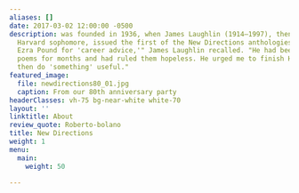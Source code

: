 ```yaml
---
aliases: []
date: 2017-03-02 12:00:00 -0500
description: was founded in 1936, when James Laughlin (1914–1997), then a twenty-two-year-old
  Harvard sophomore, issued the first of the New Directions anthologies. "I asked
  Ezra Pound for 'career advice,'" James Laughlin recalled. "He had been seeing my
  poems for months and had ruled them hopeless. He urged me to finish Harvard and
  then do 'something' useful."
featured_image:
  file: newdirections80_01.jpg
  caption: From our 80th anniversary party
headerClasses: vh-75 bg-near-white white-70
layout: ''
linktitle: About
review_quote: Roberto-bolano
title: New Directions
weight: 1
menu:
  main:
    weight: 50

---
```

